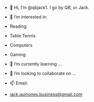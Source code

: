 - 👋 Hi, I’m @qbjack1. I go by QB, or Jack.

- 👀 I’m interested in:
- Reading
- Table Tennis
- Computers
- Gaming

- 🌱 I’m currently learning ...

- 💞️ I’m looking to collaborate on ...

- 📫 Email: 
- jack.quinones.business@gmail.com

<!---
qbjack1/qbjack1 is a ✨ special ✨ repository because its `README.md` (this file) appears on your GitHub profile.
You can click the Preview link to take a look at your changes.
--->
